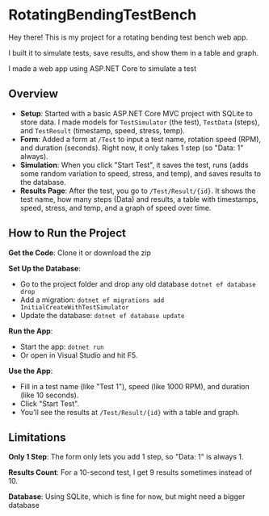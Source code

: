 # RotatingBendingTestBench

Hey there! This is my project for a rotating bending test bench web app.

I built it to simulate tests, save results, and show them in a table and graph.

I made a web app using ASP.NET Core to simulate a test

## Overview

- **Setup**: Started with a basic ASP.NET Core MVC project with SQLite to store data. I made models for `TestSimulator` (the test), `TestData` (steps), and `TestResult` (timestamp, speed, stress, temp).
- **Form**: Added a form at `/Test` to input a test name, rotation speed (RPM), and duration (seconds). Right now, it only takes 1 step (so "Data: 1" always).
- **Simulation**: When you click "Start Test", it saves the test, runs (adds some random variation to speed, stress, and temp), and saves results to the database.
- **Results Page**: After the test, you go to `/Test/Result/{id}`. It shows the test name, how many steps (Data) and results, a table with timestamps, speed, stress, and temp, and a graph of speed over time.


## How to Run the Project

**Get the Code**: Clone it or download the zip

**Set Up the Database**:

- Go to the project folder and drop any old database `dotnet ef database drop` 
- Add a migration: `dotnet ef migrations add InitialCreateWithTestSimulator`
- Update the database: `dotnet ef database update`

**Run the App**:
- Start the app: `dotnet run`
- Or open in Visual Studio and hit F5.

**Use the App**:

- Fill in a test name (like "Test 1"), speed (like 1000 RPM), and duration (like 10 seconds).
- Click "Start Test".
- You’ll see the results at `/Test/Result/{id}` with a table and graph.

## Limitations

**Only 1 Step**: The form only lets you add 1 step, so "Data: 1" is always 1.

**Results Count**: For a 10-second test, I get 9 results sometimes instead of 10.

**Database**: Using SQLite, which is fine for now, but might need a bigger database
